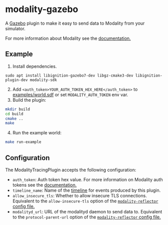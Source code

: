 # modality-gazebo

A [Gazebo](https://gazebosim.org/home) plugin to make it easy to send data to Modality from your simulator.

For more information about Modality see the [documentation.](https://docs.auxon.io/modality/)

## Example

1. Install dependencies.
  ```
  sudo apt install libignition-gazebo7-dev libgz-cmake3-dev libignition-plugin-dev modality-sdk
  ```
2. Add `<auth_token>YOUR_AUTH_TOKEN_HEX_HERE</auth_token>` to [examples/world.sdf](examples/world.sdf) or set `MODALITY_AUTH_TOKEN` env var.
3. Build the plugin:
  ```bash
  mkdir build
  cd build
  cmake ..
  make
  ```
4. Run the example world:
  ```bash
  make run-example
  ```

## Configuration

The ModalityTracingPlugin accepts the following configuration:

- `auth_token`: Auth token hex value. For more information on Modality auth tokens see the [documentation.](https://docs.auxon.io/modality/reference/cli/user.html#modality-user-mint-auth-token)
- `timeline_name`: Name of the [timeline](https://docs.auxon.io/modality/concepts.html#events-and-timelines) for events produced by this plugin.
- `allow_insecure_tls`: Whether to allow insecure TLS connections. Equivalent to the `allow-insecure-tls` option of the [`modality-reflector` config file.](https://docs.auxon.io/modality/ingest/modality-reflector-configuration-file.html)
- `modalityd_url`: URL of the modalityd daemon to send data to. Equivalent to the `protocol-parent-url` option of the [`modality-reflector` config file.](https://docs.auxon.io/modality/ingest/modality-reflector-configuration-file.html)